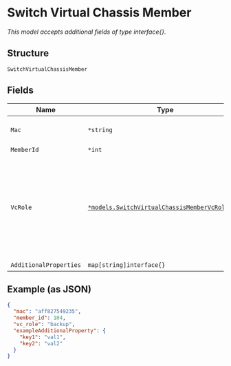 
# Switch Virtual Chassis Member

*This model accepts additional fields of type interface{}.*

## Structure

`SwitchVirtualChassisMember`

## Fields

| Name | Type | Tags | Description |
|  --- | --- | --- | --- |
| `Mac` | `*string` | Optional | fpc0, same as the mac of device_id |
| `MemberId` | `*int` | Optional | - |
| `VcRole` | [`*models.SwitchVirtualChassisMemberVcRoleEnum`](../../doc/models/switch-virtual-chassis-member-vc-role-enum.md) | Optional | Both vc_role master and backup will be matched to routing-engine role in Junos preprovisioned VC config. enum: `backup`, `linecard`, `master` |
| `AdditionalProperties` | `map[string]interface{}` | Optional | - |

## Example (as JSON)

```json
{
  "mac": "aff827549235",
  "member_id": 104,
  "vc_role": "backup",
  "exampleAdditionalProperty": {
    "key1": "val1",
    "key2": "val2"
  }
}
```

